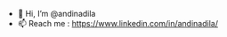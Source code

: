 - 👋 Hi, I’m @andinadila
- 📫 Reach me : https://www.linkedin.com/in/andinadila/

<!---
andinadila/andinadila is a ✨ special ✨ repository because its `README.md` (this file) appears on your GitHub profile.
You can click the Preview link to take a look at your changes.
--->
